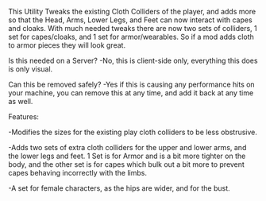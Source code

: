 This Utility Tweaks the existing Cloth Colliders of the player, and adds more so that the Head, Arms, Lower Legs, and Feet can now interact with capes and cloaks. With much needed tweaks there are now two sets of colliders, 1 set for capes/cloaks, and 1 set for armor/wearables. So if a mod adds cloth to armor pieces they will look great. 

Is this needed on a Server?
-No, this is client-side only, everything this does is only visual.

Can this be removed safely?
-Yes if this is causing any performance hits on your machine, you can remove this at any time, and add it back at any time as well.

Features:

-Modifies the sizes for the existing play cloth colliders to be less obstrusive.

-Adds two sets of extra cloth colliders for the upper and lower arms, and the lower legs and feet. 1 Set is for Armor and is a bit more tighter on the body, and the other set is for capes which bulk out a bit more to prevent capes behaving incorrectly with the limbs.

-A set for female characters, as the hips are wider, and for the bust.



